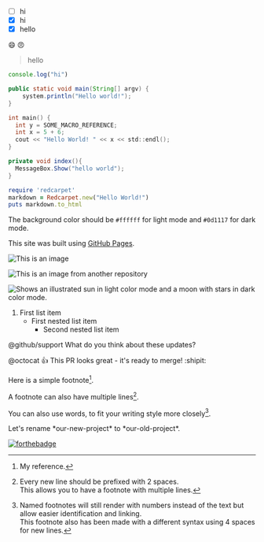 - [ ] hi
- [x] hi
- [x] hello

:smile:
:angry:

> hello

```js
console.log("hi")
```

```java
public static void main(String[] argv) {
    system.println("Hello world!");
}
```

```c
int main() {
  int y = SOME_MACRO_REFERENCE;
  int x = 5 + 6;
  cout << "Hello World! " << x << std::endl();
}
```

```csharp
private void index(){
  MessageBox.Show("hello world");
}
``` 

```ruby
require 'redcarpet'
markdown = Redcarpet.new("Hello World!")
puts markdown.to_html
```

The background color should be `#ffffff` for light mode and `#0d1117` for dark mode.

This site was built using [GitHub Pages](https://pages.github.com/).

![This is an image](https://myoctocat.com/assets/images/base-octocat.svg)

![This is an image from another repository](/../../../../github/docs/blob/main/assets/images/electrocat.png)

<picture>
  <source media="(prefers-color-scheme: dark)" srcset="https://user-images.githubusercontent.com/25423296/163456776-7f95b81a-f1ed-45f7-b7ab-8fa810d529fa.png">
  <source media="(prefers-color-scheme: light)" srcset="https://user-images.githubusercontent.com/25423296/163456779-a8556205-d0a5-45e2-ac17-42d089e3c3f8.png">
  <img alt="Shows an illustrated sun in light color mode and a moon with stars in dark color mode." src="https://user-images.githubusercontent.com/25423296/163456779-a8556205-d0a5-45e2-ac17-42d089e3c3f8.png">
</picture>

1. First list item
   - First nested list item
      - Second nested list item

@github/support What do you think about these updates?

@octocat :+1: This PR looks great - it's ready to merge! :shipit:

Here is a simple footnote[^1].

A footnote can also have multiple lines[^2].  

You can also use words, to fit your writing style more closely[^note].

Let's rename \*our-new-project\* to \*our-old-project\*.

[![forthebadge](https://forthebadge.com/images/badges/fuck-it-ship-it.svg)](https://forthebadge.com)


[^1]: My reference.
[^2]: Every new line should be prefixed with 2 spaces.  
  This allows you to have a footnote with multiple lines.
[^note]:
    Named footnotes will still render with numbers instead of the text but allow easier identification and linking.  
    This footnote also has been made with a different syntax using 4 spaces for new lines.

